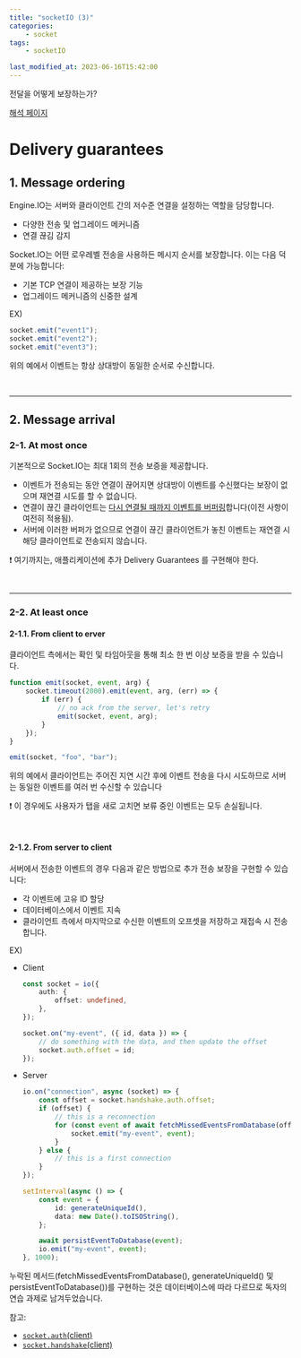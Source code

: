 ```yaml
---
title: "socketIO (3)"
categories:
    - socket
tags:
    - socketIO

last_modified_at: 2023-06-16T15:42:00
---
```


전달을 어떻게 보장하는가?

[해석 페이지](https://socket.io/docs/v4/delivery-guarantees)

# Delivery guarantees

## 1. Message ordering

Engine.IO는 서버와 클라이언트 간의 저수준 연결을 설정하는 역할을 담당합니다.

-   다양한 전송 및 업그레이드 메커니즘
-   연결 끊김 감지

Socket.IO는 어떤 로우레벨 전송을 사용하든 메시지 순서를 보장합니다. 이는 다음 덕분에 가능합니다:

-   기본 TCP 연결이 제공하는 보장 기능
-   업그레이드 메커니즘의 신중한 설계

EX)

```ts
socket.emit("event1");
socket.emit("event2");
socket.emit("event3");
```

위의 예에서 이벤트는 항상 상대방이 동일한 순서로 수신합니다.

<br>

---

## 2. Message arrival

### 2-1. At most once

기본적으로 Socket.IO는 최대 1회의 전송 보증을 제공합니다.

-   이벤트가 전송되는 동안 연결이 끊어지면 상대방이 이벤트를 수신했다는 보장이 없으며 재연결 시도를 할 수 없습니다.
-   연결이 끊긴 클라이언트는 [다시 연결될 때까지 이벤트를 버퍼링](https://socket.io/docs/v4/client-offline-behavior/)합니다(이전 사항이 여전히 적용됨).
-   서버에 이러한 버퍼가 없으므로 연결이 끊긴 클라이언트가 놓친 이벤트는 재연결 시 해당 클라이언트로 전송되지 않습니다.

❗️ 여기까지는, 애플리케이션에 추가 Delivery Guarantees 를 구현해야 한다.

<br>

---

### 2-2. At least once

#### 2-1.1. From client to erver

클라이언트 측에서는 확인 및 타임아웃을 통해 최소 한 번 이상 보증을 받을 수 있습니다.

```ts
function emit(socket, event, arg) {
    socket.timeout(2000).emit(event, arg, (err) => {
        if (err) {
            // no ack from the server, let's retry
            emit(socket, event, arg);
        }
    });
}

emit(socket, "foo", "bar");
```

위의 예에서 클라이언트는 주어진 지연 시간 후에 이벤트 전송을 다시 시도하므로 서버는 동일한 이벤트를 여러 번 수신할 수 있습니다

❗️ 이 경우에도 사용자가 탭을 새로 고치면 보류 중인 이벤트는 모두 손실됩니다.

<br>

#### 2-1.2. From server to client

서버에서 전송한 이벤트의 경우 다음과 같은 방법으로 추가 전송 보장을 구현할 수 있습니다:

-   각 이벤트에 고유 ID 할당
-   데이터베이스에서 이벤트 지속
-   클라이언트 측에서 마지막으로 수신한 이벤트의 오프셋을 저장하고 재접속 시 전송합니다.

EX)

-   Client

    ```ts
    const socket = io({
        auth: {
            offset: undefined,
        },
    });

    socket.on("my-event", ({ id, data }) => {
        // do something with the data, and then update the offset
        socket.auth.offset = id;
    });
    ```

-   Server

    ```ts
    io.on("connection", async (socket) => {
        const offset = socket.handshake.auth.offset;
        if (offset) {
            // this is a reconnection
            for (const event of await fetchMissedEventsFromDatabase(offset)) {
                socket.emit("my-event", event);
            }
        } else {
            // this is a first connection
        }
    });

    setInterval(async () => {
        const event = {
            id: generateUniqueId(),
            data: new Date().toISOString(),
        };

        await persistEventToDatabase(event);
        io.emit("my-event", event);
    }, 1000);
    ```

누락된 메서드(fetchMissedEventsFromDatabase(), generateUniqueId() 및 persistEventToDatabase())를 구현하는 것은 데이터베이스에 따라 다르므로 독자의 연습 과제로 남겨두었습니다.

참고:

* [`socket.auth`(client)](https://socket.io/docs/v4/client-options/#socket-options)
* [`socket.handshake`(client)](https://socket.io/docs/v4/server-api/#sockethandshake)